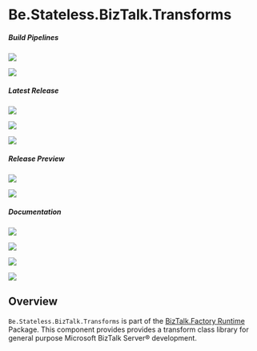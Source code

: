 ﻿# Be.Stateless.BizTalk.Transforms

##### Build Pipelines

[![][pipeline.mr.badge]][pipeline.mr]

[![][pipeline.ci.badge]][pipeline.ci]

##### Latest Release

[![][nuget.badge]][nuget]

[![][nuget.unit.badge]][nuget.unit]

[![][release.badge]][release]

##### Release Preview

[![][nuget.preview.badge]][nuget.preview]

[![][nuget.unit.preview.badge]][nuget.unit.preview]

##### Documentation

[![][doc.main.badge]][doc.main]

[![][doc.this.badge]][doc.this]

[![][help.badge]][help]

[![][help.unit.badge]][help.unit]

## Overview

`Be.Stateless.BizTalk.Transforms` is part of the [BizTalk.Factory Runtime][biztalk.factory.runtime] Package. This component provides provides a transform class library for general purpose Microsoft BizTalk Server® development.

<!-- badges -->

[doc.main.badge]: https://img.shields.io/static/v1?label=BizTalk.Factory%20SDK&message=User's%20Guide&color=8CA1AF&logo=readthedocs
[doc.main]: https://www.stateless.be/ "BizTalk.Factory SDK User's Guide"
[doc.this.badge]: https://img.shields.io/static/v1?label=Be.Stateless.BizTalk.Transforms&message=User's%20Guide&color=8CA1AF&logo=readthedocs
[doc.this]: https://www.stateless.be/BizTalk/Transforms "Be.Stateless.BizTalk.Transforms User's Guide"
[github.badge]: https://img.shields.io/static/v1?label=Repository&message=Be.Stateless.BizTalk.Transforms&logo=github
[github]: https://github.com/icraftsoftware/Be.Stateless.BizTalk.Transforms "Be.Stateless.BizTalk.Transforms GitHub Repository"
[help.badge]: https://img.shields.io/static/v1?label=Be.Stateless.BizTalk.Transform.ExtensionObjects&message=Developer%20Help&color=8CA1AF&logo=microsoftacademic
[help]: https://github.com/icraftsoftware/biztalk.factory.github.io/blob/master/Help/BizTalk/Transform/ExtensionObjects/README.md "Be.Stateless.BizTalk.Transform.ExtensionObjects Developer Help"
[help.unit.badge]: https://img.shields.io/static/v1?label=Be.Stateless.BizTalk.Transform.Unit&message=Developer%20Help&color=8CA1AF&logo=microsoftacademic
[help.unit]: https://github.com/icraftsoftware/biztalk.factory.github.io/blob/master/Help/BizTalk/Transform/Unit/README.md "Be.Stateless.BizTalk.Transform.Unit Developer Help"
[nuget.badge]: https://img.shields.io/nuget/v/Be.Stateless.BizTalk.Transform.ExtensionObjects.svg?label=Be.Stateless.BizTalk.Transform.ExtensionObjects&style=flat&logo=nuget
[nuget]: https://www.nuget.org/packages/Be.Stateless.BizTalk.Transform.ExtensionObjects "Be.Stateless.BizTalk.Transform.ExtensionObjects NuGet Package"
[nuget.preview.badge]: https://badge-factory.azurewebsites.net/package/icraftsoftware/be.stateless/BizTalk.Factory.Preview/Be.Stateless.BizTalk.Transform.ExtensionObjects?logo=nuget
[nuget.preview]: https://dev.azure.com/icraftsoftware/be.stateless/_packaging?_a=package&feed=BizTalk.Factory.Preview&package=Be.Stateless.BizTalk.Transform.ExtensionObjects&protocolType=NuGet "Be.Stateless.BizTalk.Transform.ExtensionObjects Preview NuGet Package"
[nuget.unit.badge]: https://img.shields.io/nuget/v/Be.Stateless.BizTalk.Transform.Unit.svg?label=Be.Stateless.BizTalk.Transform.Unit&style=flat&logo=nuget
[nuget.unit]: https://www.nuget.org/packages/Be.Stateless.BizTalk.Transform.Unit "Be.Stateless.BizTalk.Transform.Unit NuGet Package"
[nuget.unit.preview.badge]: https://badge-factory.azurewebsites.net/package/icraftsoftware/be.stateless/BizTalk.Factory.Preview/Be.Stateless.BizTalk.Transform.Unit?logo=nuget
[nuget.unit.preview]: https://dev.azure.com/icraftsoftware/be.stateless/_packaging?_a=package&feed=BizTalk.Factory.Preview&package=Be.Stateless.BizTalk.Transform.Unit&protocolType=NuGet "Be.Stateless.BizTalk.Transform.Unit Preview NuGet Package"
[pipeline.ci.badge]: https://dev.azure.com/icraftsoftware/be.stateless/_apis/build/status/Be.Stateless.BizTalk.Transforms%20Continuous%20Integration?branchName=master&label=Continuous%20Integration%20Build
[pipeline.ci]: https://dev.azure.com/icraftsoftware/be.stateless/_build/latest?definitionId=47&branchName=master "Be.Stateless.BizTalk.Transforms Continuous Integration Build Pipeline"
[pipeline.mr.badge]: https://dev.azure.com/icraftsoftware/be.stateless/_apis/build/status/Be.Stateless.BizTalk.Transforms%20Manual%20Release?branchName=master&label=Manual%20Release%20Build
[pipeline.mr]: https://dev.azure.com/icraftsoftware/be.stateless/_build/latest?definitionId=48&branchName=master "Be.Stateless.BizTalk.Transforms Manual Release Build Pipeline"
[release.badge]: https://img.shields.io/github/v/release/icraftsoftware/Be.Stateless.BizTalk.Transforms?label=Release&logo=github
[release]: https://github.com/icraftsoftware/Be.Stateless.BizTalk.Transforms/releases/latest "Be.Stateless.BizTalk.Transforms Release"

<!-- links -->

[biztalk.factory.runtime]: https://www.stateless.be/BizTalk/Factory/Runtime "BizTalk.Factory Runtime"
